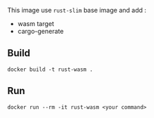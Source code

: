 This image use `rust-slim` base image and add :

- wasm target
- cargo-generate

## Build

```
docker build -t rust-wasm .
```

## Run

```
docker run --rm -it rust-wasm <your command>
```